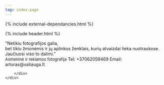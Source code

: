 ```yaml
---
tag: index-page
---
```


<html>
  <head>
    <meta charset="UTF-8">
    <meta name="google" content="notranslate" />  
    <title>{{site.title}}</title>
      {% include external-dependancies.html %}
      <link rel="stylesheet" type="text/css" href="/css/index-page-stylesheet.css">  
      <link rel="stylesheet" href="https://cdnjs.cloudflare.com/ajax/libs/animate.css/3.5.2/animate.min.css">
<style>
span {  
  cursor: pointer;
}
#images img { 
  display: none; 
  max-width:100%;
}
#images #original { 
  display: block; 
}
span:hover{
  background:;
  color: white;    
  opacity: 1.0;

}    
.img-container-1 {
    position: fixed;
    height:100vh;
    z-index:-1;
    opacity:0;
    no-repeat center center fixed;
    background: url() no-repeat center center fixed;
    background-size: cover;
}
.img-container-2 {
    position: fixed;
    height:100vh;
    z-index:-2;
    opacity:0;
    background: url() no-repeat center center fixed;
    background-size: cover;
}

</style>
      
  </head>
<body>

{% include header.html %}

<div class="container-fluid ">    
    <div class="row">
    <div class="col-xs-12 img-container-1"></div>
    </div>
    <div class="row">
    <div class="col-xs-12 img-container-2"></div>
    </div>
    <div class="row">
        <div class="interactive-text col-xs-11 col-xs-offset-1 tlt">
        <span class="int_txt string-1" id="hover_1" >"Netikiu fotografijos galia,<br></span>
        <span class="int_txt string-2" id="hover_2"> bet tikiu žmonėmis ir jų aplinkos ženklais,</span>
        <span class="int_txt string-3" id="hover_3"> kurių atvaizdai lieka nuotraukose.</span>
        <span class="int_txt string-4" id="hover_4"> Jaučiuosi viso to dalimi.”</span>
        </div>
    </div>
    <div class="row">
        <div class="info-text col-xs-11 col-xs-offset-1">
            <a style="font-weight:400; font-size:13px;">Asmeninė ir reklamos fotografija</a>
            <a>Tel: +37062059469</a>
            <a>Email: arturas@valiauga.lt</a>
        
        </div>
    </div>
    
    
</div>
<script src="https://cdnjs.cloudflare.com/ajax/libs/textillate/0.4.0/jquery.textillate.min.js"></script>
<script src="https://cdnjs.cloudflare.com/ajax/libs/lettering.js/0.7.0/jquery.lettering.min.js"></script>
<script>
  $('.tlt').textillate({
              in: {
                  effect: 'fadeIn'
              }      
          });
</script>
<script>
  $(document).ready(function(){
      $('.img-container-2').css('background-image', 'url("/assets/index-images/hover_0.jpg")');
       $('.img-container-2').stop(true,true).fadeTo(500,1);
          $('span').hover(
              function(){
                var thisId = $(this).attr('id');
                 $('.img-container-2').stop(true,true).fadeTo(500,0);  
                 $('.img-container-1').stop(true,true).css('background-image', 'url("/assets/index-images/' + thisId + '.jpg")');
                   $('.img-container-1').stop(true,true).fadeTo(500,1);
              },
              function(){
                  $('.img-container-1').stop(true,true).fadeTo(500,0);
                  $('.img-container-2').stop(true,true).fadeTo(500,1);
              }
        );
//      $('#hover_1').hover(function(){
//      $(this).fadeTo(500,0.1);
//      });
      
      });
</script>

  </body>
